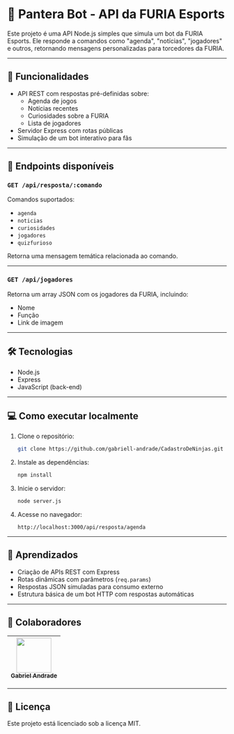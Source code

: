 # 🐾 Pantera Bot - API da FURIA Esports

Este projeto é uma API Node.js simples que simula um bot da FURIA Esports. Ele responde a comandos como "agenda", "notícias", "jogadores" e outros, retornando mensagens personalizadas para torcedores da FURIA.

---

## 🚀 Funcionalidades

- API REST com respostas pré-definidas sobre:
  - Agenda de jogos
  - Notícias recentes
  - Curiosidades sobre a FURIA
  - Lista de jogadores
- Servidor Express com rotas públicas
- Simulação de um bot interativo para fãs

---

## 📡 Endpoints disponíveis

### `GET /api/resposta/:comando`

Comandos suportados:
- `agenda`
- `noticias`
- `curiosidades`
- `jogadores`
- `quizfurioso`

Retorna uma mensagem temática relacionada ao comando.

---

### `GET /api/jogadores`

Retorna um array JSON com os jogadores da FURIA, incluindo:
- Nome
- Função
- Link de imagem

---

## 🛠 Tecnologias

- Node.js
- Express
- JavaScript (back-end)

---

## 💻 Como executar localmente

1. Clone o repositório:
   ```bash
   git clone https://github.com/gabriell-andrade/CadastroDeNinjas.git
   ```

2. Instale as dependências:
   ```bash
   npm install
   ```

3. Inicie o servidor:
   ```bash
   node server.js
   ```

4. Acesse no navegador:
   ```
   http://localhost:3000/api/resposta/agenda
   ```

---

## 🧠 Aprendizados

- Criação de APIs REST com Express
- Rotas dinâmicas com parâmetros (`req.params`)
- Respostas JSON simuladas para consumo externo
- Estrutura básica de um bot HTTP com respostas automáticas

---

## 👥 Colaboradores

| [<img src="https://avatars.githubusercontent.com/u/128552944?v=4" width="80"><br><sub>Gabriel Andrade</sub>](https://github.com/gabriell-andrade) |
|:--:|

---

## 📜 Licença

Este projeto está licenciado sob a licença MIT.
